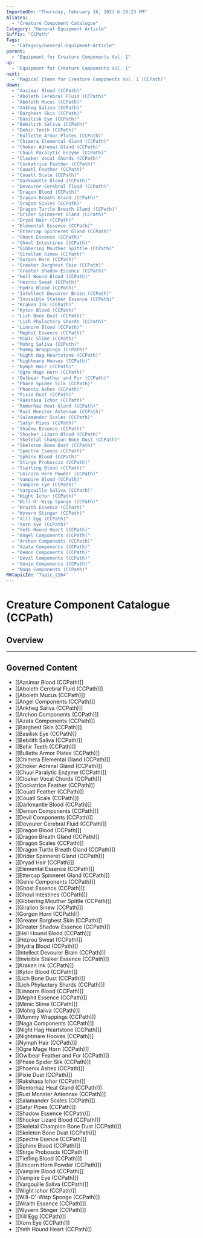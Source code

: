 ```yaml
---
ImportedOn: "Thursday, February 16, 2023 6:10:23 PM"
Aliases:
  - "Creature Component Catalogue"
Category: "General Equipment Article"
Suffix: "CCPath"
Tags:
  - "Category/General-Equipment-Article"
parent:
  - "Equipment for Creature Components Vol. 1"
up:
  - "Equipment for Creature Components Vol. 1"
next:
  - "Magical Items for Creature Components Vol. 1 (CCPath)"
down:
  - "Aasimar Blood (CCPath)"
  - "Aboleth Cerebral Fluid (CCPath)"
  - "Aboleth Mucus (CCPath)"
  - "Ankheg Saliva (CCPath)"
  - "Barghest Skin (CCPath)"
  - "Basilisk Eye (CCPath)"
  - "Bebilith Saliva (CCPath)"
  - "Behir Teeth (CCPath)"
  - "Bullette Armor Plates (CCPath)"
  - "Chimera Elemental Gland (CCPath)"
  - "Choker Adrenal Gland (CCPath)"
  - "Chuul Paralytic Enzyme (CCPath)"
  - "Cloaker Vocal Chords (CCPath)"
  - "Cockatrice Feather (CCPath)"
  - "Couatl Feather (CCPath)"
  - "Couatl Scale (CCPath)"
  - "Darkmantle Blood (CCPath)"
  - "Devourer Cerebral Fluid (CCPath)"
  - "Dragon Blood (CCPath)"
  - "Dragon Breath Gland (CCPath)"
  - "Dragon Scales (CCPath)"
  - "Dragon Turtle Breath Gland (CCPath)"
  - "Drider Spinneret Gland (CCPath)"
  - "Dryad Hair (CCPath)"
  - "Elemental Essence (CCPath)"
  - "Ettercap Spinneret Gland (CCPath)"
  - "Ghost Essence (CCPath)"
  - "Ghoul Intestines (CCPath)"
  - "Gibbering Mouther Spittle (CCPath)"
  - "Girallon Sinew (CCPath)"
  - "Gorgon Horn (CCPath)"
  - "Greater Barghest Skin (CCPath)"
  - "Greater Shadow Essence (CCPath)"
  - "Hell Hound Blood (CCPath)"
  - "Hezrou Sweat (CCPath)"
  - "Hydra Blood (CCPath)"
  - "Intellect Devourer Brain (CCPath)"
  - "Invisible Stalker Essence (CCPath)"
  - "Kraken Ink (CCPath)"
  - "Kyton Blood (CCPath)"
  - "Lich Bone Dust (CCPath)"
  - "Lich Phylactery Shards (CCPath)"
  - "Linnorm Blood (CCPath)"
  - "Mephit Essence (CCPath)"
  - "Mimic Slime (CCPath)"
  - "Mohrg Saliva (CCPath)"
  - "Mummy Wrappings (CCPath)"
  - "Night Hag Heartstone (CCPath)"
  - "Nightmare Hooves (CCPath)"
  - "Nymph Hair (CCPath)"
  - "Ogre Mage Horn (CCPath)"
  - "Owlbear Feather and Fur (CCPath)"
  - "Phase Spider Silk (CCPath)"
  - "Phoenix Ashes (CCPath)"
  - "Pixie Dust (CCPath)"
  - "Rakshasa Ichor (CCPath)"
  - "Remorhaz Heat Gland (CCPath)"
  - "Rust Monster Antennae (CCPath)"
  - "Salamander Scales (CCPath)"
  - "Satyr Pipes (CCPath)"
  - "Shadow Essence (CCPath)"
  - "Shocker Lizard Blood (CCPath)"
  - "Skeletal Champion Bone Dust (CCPath)"
  - "Skeleton Bone Dust (CCPath)"
  - "Spectre Esence (CCPath)"
  - "Sphinx Blood (CCPath)"
  - "Stirge Proboscis (CCPath)"
  - "Tiefling Blood (CCPath)"
  - "Unicorn Horn Powder (CCPath)"
  - "Vampire Blood (CCPath)"
  - "Vampire Eye (CCPath)"
  - "Vargouille Saliva (CCPath)"
  - "Wight Ichor (CCPath)"
  - "Will-O'-Wisp Sponge (CCPath)"
  - "Wraith Essence (CCPath)"
  - "Wyvern Stinger (CCPath)"
  - "Xill Egg (CCPath)"
  - "Xorn Eye (CCPath)"
  - "Yeth Hound Heart (CCPath)"
  - "Angel Components (CCPath)"
  - "Archon Components (CCPath)"
  - "Azata Components (CCPath)"
  - "Demon Components (CCPath)"
  - "Devil Components (CCPath)"
  - "Genie Components (CCPath)"
  - "Naga Components (CCPath)"
RWtopicId: "Topic_2164"
---
```

# Creature Component Catalogue (CCPath)
## Overview
---
## Governed Content
- [[Aasimar Blood (CCPath)]]
- [[Aboleth Cerebral Fluid (CCPath)]]
- [[Aboleth Mucus (CCPath)]]
- [[Angel Components (CCPath)]]
- [[Ankheg Saliva (CCPath)]]
- [[Archon Components (CCPath)]]
- [[Azata Components (CCPath)]]
- [[Barghest Skin (CCPath)]]
- [[Basilisk Eye (CCPath)]]
- [[Bebilith Saliva (CCPath)]]
- [[Behir Teeth (CCPath)]]
- [[Bullette Armor Plates (CCPath)]]
- [[Chimera Elemental Gland (CCPath)]]
- [[Choker Adrenal Gland (CCPath)]]
- [[Chuul Paralytic Enzyme (CCPath)]]
- [[Cloaker Vocal Chords (CCPath)]]
- [[Cockatrice Feather (CCPath)]]
- [[Couatl Feather (CCPath)]]
- [[Couatl Scale (CCPath)]]
- [[Darkmantle Blood (CCPath)]]
- [[Demon Components (CCPath)]]
- [[Devil Components (CCPath)]]
- [[Devourer Cerebral Fluid (CCPath)]]
- [[Dragon Blood (CCPath)]]
- [[Dragon Breath Gland (CCPath)]]
- [[Dragon Scales (CCPath)]]
- [[Dragon Turtle Breath Gland (CCPath)]]
- [[Drider Spinneret Gland (CCPath)]]
- [[Dryad Hair (CCPath)]]
- [[Elemental Essence (CCPath)]]
- [[Ettercap Spinneret Gland (CCPath)]]
- [[Genie Components (CCPath)]]
- [[Ghost Essence (CCPath)]]
- [[Ghoul Intestines (CCPath)]]
- [[Gibbering Mouther Spittle (CCPath)]]
- [[Girallon Sinew (CCPath)]]
- [[Gorgon Horn (CCPath)]]
- [[Greater Barghest Skin (CCPath)]]
- [[Greater Shadow Essence (CCPath)]]
- [[Hell Hound Blood (CCPath)]]
- [[Hezrou Sweat (CCPath)]]
- [[Hydra Blood (CCPath)]]
- [[Intellect Devourer Brain (CCPath)]]
- [[Invisible Stalker Essence (CCPath)]]
- [[Kraken Ink (CCPath)]]
- [[Kyton Blood (CCPath)]]
- [[Lich Bone Dust (CCPath)]]
- [[Lich Phylactery Shards (CCPath)]]
- [[Linnorm Blood (CCPath)]]
- [[Mephit Essence (CCPath)]]
- [[Mimic Slime (CCPath)]]
- [[Mohrg Saliva (CCPath)]]
- [[Mummy Wrappings (CCPath)]]
- [[Naga Components (CCPath)]]
- [[Night Hag Heartstone (CCPath)]]
- [[Nightmare Hooves (CCPath)]]
- [[Nymph Hair (CCPath)]]
- [[Ogre Mage Horn (CCPath)]]
- [[Owlbear Feather and Fur (CCPath)]]
- [[Phase Spider Silk (CCPath)]]
- [[Phoenix Ashes (CCPath)]]
- [[Pixie Dust (CCPath)]]
- [[Rakshasa Ichor (CCPath)]]
- [[Remorhaz Heat Gland (CCPath)]]
- [[Rust Monster Antennae (CCPath)]]
- [[Salamander Scales (CCPath)]]
- [[Satyr Pipes (CCPath)]]
- [[Shadow Essence (CCPath)]]
- [[Shocker Lizard Blood (CCPath)]]
- [[Skeletal Champion Bone Dust (CCPath)]]
- [[Skeleton Bone Dust (CCPath)]]
- [[Spectre Esence (CCPath)]]
- [[Sphinx Blood (CCPath)]]
- [[Stirge Proboscis (CCPath)]]
- [[Tiefling Blood (CCPath)]]
- [[Unicorn Horn Powder (CCPath)]]
- [[Vampire Blood (CCPath)]]
- [[Vampire Eye (CCPath)]]
- [[Vargouille Saliva (CCPath)]]
- [[Wight Ichor (CCPath)]]
- [[Will-O'-Wisp Sponge (CCPath)]]
- [[Wraith Essence (CCPath)]]
- [[Wyvern Stinger (CCPath)]]
- [[Xill Egg (CCPath)]]
- [[Xorn Eye (CCPath)]]
- [[Yeth Hound Heart (CCPath)]]

